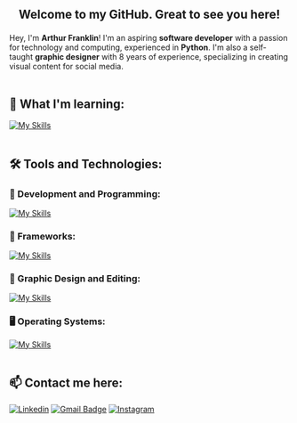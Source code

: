 ## <p align="center">  Welcome to my GitHub. Great to see you here!

Hey, I'm **Arthur Franklin**! I'm an aspiring **software developer** with a passion for technology and computing, experienced in **Python**. I'm also a self-taught **graphic designer** with 8 years of experience, specializing in creating visual content for social media.<br><br>

## 🚀 What I'm learning: 
[![My Skills](https://skillicons.dev/icons?i=python,javascript,html,css)](https://skillicons.dev)<br><br>

## 🛠️ Tools and Technologies:
### 💾 Development and Programming:<br>
[![My Skills](https://skillicons.dev/icons?i=vscode,pycharm,mysql,git,github)](https://skillicons.dev)<br>

### 🧩 Frameworks:
[![My Skills](https://skillicons.dev/icons?i=django,flask)](https://skillicons.dev)<br>

### 🎨 Graphic Design and Editing:<br>
[![My Skills](https://skillicons.dev/icons?i=photoshop,illustrator,premiere,audition,figma)](https://skillicons.dev)<br>

### 🖥️ Operating Systems:<br>
[![My Skills](https://skillicons.dev/icons?i=windows,linux,mint,ubuntu,arch,apple)](https://skillicons.dev)<br><br>

## 📫 Contact me here:
[![Linkedin](https://img.shields.io/badge/-LinkedIn-%230077B5?style=for-the-badge&logo=linkedin&logoColor=white&link=https://www.linkedin.com/in/arthurfranklin/)](https://www.linkedin.com/in/arthurfranklin/)
[![Gmail Badge](https://img.shields.io/badge/-Gmail-D14836?style=for-the-badge&logo=gmail&logoColor=white&link=mailto:arthurdcaf@gmail.com)](mailto:arthurdcaf@gmail.com)
[![Instagram](https://img.shields.io/badge/-Instagram-E4405F?style=for-the-badge&logo=instagram&logoColor=white=https://instagram.com)](https://instagram.com)
